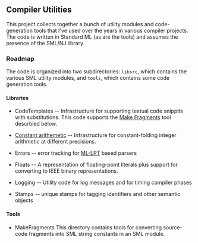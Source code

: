 ## Compiler Utilities

This project collects together a bunch of utility modules and code-generation
tools that I've used over the years in various compiler projects.  The code is
written in Standard ML (as are the tools) and assumes the presence of the
SML/NJ library.

### Roadmap

The code is organized into two subdirectories: `libsrc`, which contains the various SML
utility modules, and `tools`, which contains some code generation tools.

#### Libraries

* CodeTemplates -- Infrastructure for supporting textual code snippits with substitutions.
    This code supports the [Make Fragments](#make-fragments) tool descrbied below.

* [Constant arithemetic](libsrc/ConstArith/README.md) -- Infrastructure for
    constant-folding integer arithmetic at different precisions.

* Errors -- error tracking for [ML-LPT](http://smlnj.org/doc/ml-lpt/manual.pdf) based parsers

* Floats -- A representation of floating-point literals plus support for converting
    to IEEE binary representations.

* Logging -- Utility code for log messages and for timing compiler phases

* Stamps -- unique stamps for tagging identifiers and other semantic objects

#### Tools

* MakeFragments <a name="make-fragments"></a>
    This directory contains tools for converting source-code fragments into
    SML string constants in an SML module.
